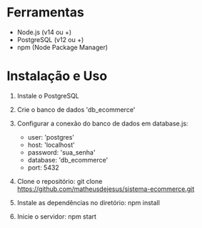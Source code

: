 # Ferramentas

- Node.js (v14 ou +)
- PostgreSQL (v12 ou +)
- npm (Node Package Manager)

# Instalação e Uso

1. Instale o PostgreSQL
2. Crie o banco de dados 'db_ecommerce'
3. Configurar a conexão do banco de dados em database.js:
   - user: 'postgres'
   - host: 'localhost'
   - password: 'sua_senha'
   - database: 'db_ecommerce'
   - port: 5432

4. Clone o repositório: git clone https://github.com/matheusdejesus/sistema-ecommerce.git
5. Instale as dependências no diretório: npm install

6. Inicie o servidor: npm start
